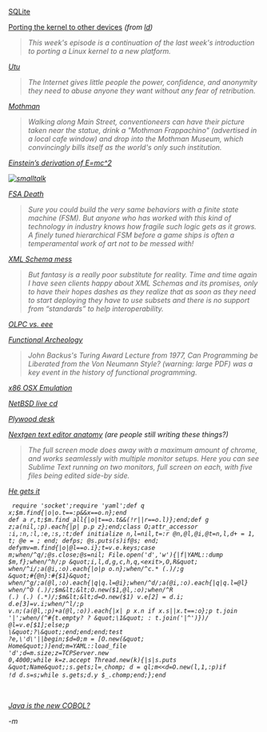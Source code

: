<a href="http://www.sqlite.org/">SQLite</a><br/>

<a href="http://www.timesys.com/services/podcast.htm?elq=0374F6C9C0134A7797A82EEA85E69B4C">Porting the kernel to other devices</a> <em>(from <a href="http://www.linuxdevices.com/news/NS2967209572.html">ld</a>)<br/>
<blockquote>This week's episode is a continuation of the last week's introduction to porting a Linux kernel to a new platform. </blockquote>

<a href="http://savingtheinternetwithhate.com/index.html">Utu</a><br/>
<blockquote>The Internet gives little people the power, confidence, and anonymity they need to abuse anyone they want without any fear of retribution.</blockquote>

<a href="http://www.cnn.com/2007/TRAVEL/12/24/mothman.ap/index.html">Mothman</a><br/>
<blockquote>Walking along Main Street, conventioneers can have their picture taken near the statue, drink a "Mothman Frappachino" (advertised in a local cafe window) and drop into the Mothman Museum, which convincingly bills itself as the world's only such institution.</blockquote>

<a href="http://terrytao.wordpress.com/2007/12/28/einsteins-derivation-of-emc2/">Einstein’s derivation of E=mc^2</a><br/>

<a href="http://news.squeak.org/2007/12/29/old-smalltalk-pics-from-parc-place/"><img src="http://weeklysqueak.files.wordpress.com/2007/12/browsers-small.jpg" alt="smalltalk" /></a><br/>

<a href="http://aigamedev.com/questions/fsm-age-is-over">FSA Death</a><br/>
<blockquote>Sure you could build the very same behaviors with a finite state machine (FSM). But anyone who has worked with this kind of technology in industry knows how fragile such logic gets as it grows. A finely tuned hierarchical FSM before a game ships is often a temperamental work of art not to be messed with!</blockquote>

<a href="http://www.oreillynet.com/xml/blog/2007/12/xml_schemas_needs_profiles.html">XML Schema mess</a><br/>
<blockquote>But fantasy is a really poor substitute for reality. Time and time again I have seen clients happy about XML Schemas and its promises, only to have their hopes dashes as they realize that as soon as they need to start deploying they have to use subsets and there is no support from “standards” to help interoperability.</blockquote>

<a href="http://toni.schneidersf.com/2007/12/26/olpc-versus-eeepc/">OLPC vs. eee</a><br/>

<a href="http://prog21.dadgum.com/14.html">Functional Archeology</a><br/>
<blockquote>John Backus's Turing Award Lecture from 1977, Can Programming be Liberated from the Von Neumann Style? (warning: large PDF) was a key event in the history of functional programming.</blockquote>

<a href="http://alex.csgraf.de/self/?qemu/">x86 OSX Emulation</a><br/>

<a href="http://www.jibbed.org/">NetBSD live cd</a><br/>

<a href="http://blog.makezine.com/archive/2007/12/how_to_make_a_pack_flat_p.html?CMP=OTC-0D6B48984890">Plywood desk</a><br/>

<a href="http://www.sublimetext.com/blog/articles/anatomy-of-a-next-generation-text-editor">Nextgen text editor anatomy</a> <em>(are people still writing these things?)</em><br/>
<blockquote>The full screen mode does away with a maximum amount of chrome, and works seamlessly with multiple monitor setups. Here you can see Sublime Text running on two monitors, full screen on each, with five files being edited side-by side.</blockquote>

<a href="http://diveintomark.org/archives/2007/01/21/wrongroom?re">He gets it</a><br/>

<code><pre>
require \'socket\';require \'yaml\';def q x;$m.find{|o|o.t==:p&&x==o.n};end
 def a r,t;$m.find_all{|o|t==o.t&&(!r||r==o.l)};end;def g z;a(nil,:p).each{|p|
 p.p z};end;class O;attr_accessor :i,:n,:l,:e,:s,:t;def initialize n,l=nil,t=:r
 @n,@l,@i,@t=n,l,$d+=1,t;@e={};end;def p s;@s.puts(s)if @s;end;def y m
 v=$m.find{|o|@l==o.i};t=v.e.keys;case m;when/^q/;@s.close;@s=nil;
 File.open(\'d\',\'w\'){|f|YAML::dump $m,f};when/^h/;p \&quot;i,l,d,g,c,h,q,&lt;exit&gt;,O,R\&quot;
 when/^i/;a(@i,:o).each{|o|p o.n};when/^c.* (.*)/;g \&quot;#{@n}:#{$1}\&quot;
 when/^g/;a(@l,:o).each{|q|q.l=@i};when/^d/;a(@i,:o).each{|q|q.l=@l}
 when/^O (.*)/;$m&lt;&lt;O.new($1,@l,:o);when/^R (.*) (.*) (.*)/;$m&lt;&lt;d=O.new($1)
 v.e[$2]=d.i;d.e[$3]=v.i;when/^l/;p v.n;(a(@l,:p)+a(@l,:o)).each{|x|
 p x.n if x.s||x.t==:o};p t.join \'|\';when/(^#{t.empty? ? \&quot;\\1\&quot; : t.join(\'|^\')})/
 @l=v.e[$1];else;p \&quot;?\&quot;;end;end;end;test ?e,\'d\'||begin;$d=0;$m=[O.new(\&quot;Home\&quot;)]
 end;$m=YAML::load_file \'d\';$d=$m.size;z=TCPServer.new 0,4000;while k=z.accept
 Thread.new(k){|s|s.puts \&quot;Name\&quot;;s.gets;l=$_.chomp;d=q l;$m&lt;&lt;d=O.new(l,1,:p)if !d
d.s=s;while s.gets;d.y $_.chomp;end;};end</pre></code><br/>

<a href="http://www.infoworld.com/article/07/12/28/52FE-underreported-java_1.html">Java is the new COBOL?</a><br/>

-m